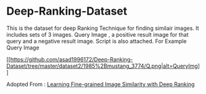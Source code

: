 # Deep-Ranking-Dataset
This is the dataset for deep Ranking Technique for finding similair images. It includes sets of 3 images. Query Image , a positive result image for that query and a negative result image. Script is also attached.
For Example
Query Image

[[https://github.com/asad1996172/Deep-Ranking-Dataset/tree/master/dataset2/1985%2Bmustang_3774/Q.png|alt=QueryImg]]

Adopted From : 
[Learning Fine-grained Image Similarity with Deep Ranking](https://users.eecs.northwestern.edu/~jwa368/pdfs/deep_ranking.pdf)
